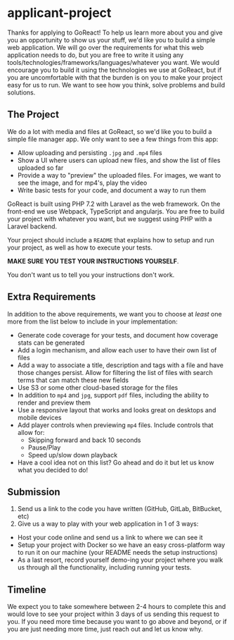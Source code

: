 # applicant-project

Thanks for applying to GoReact! To help us learn more about you and give you an opportunity to show us your stuff, we'd like you to build a simple web application.  We will go over the requirements for what this web application needs to do, but you are free to write it using any tools/technologies/frameworks/languages/whatever you want.  We would encourage you to build it using the technologies we use at GoReact, but if you are uncomfortable with that the burden is on you to make your project easy for us to run.  We want to see how you think, solve problems and build solutions.

## The Project
We do a lot with media and files at GoReact, so we'd like you to build a simple file manager app.  We only want to see a few things from this app:

* Allow uploading and persisting `.jpg` and `.mp4` files
* Show a UI where users can upload new files, and show the list of files uploaded so far
* Provide a way to "preview" the uploaded files.  For images, we want to see the image, and for mp4's, play the video
* Write basic tests for your code, and document a way to run them

GoReact is built using PHP 7.2 with Laravel as the web framework.  On the front-end we use Webpack, TypeScript and angularjs. You are free to build your project with whatever you want, but we suggest using PHP with a Laravel backend.

Your project should include a `README` that explains how to setup and run your project, as well as how to execute your tests.

**MAKE SURE YOU TEST YOUR INSTRUCTIONS YOURSELF**.

You don't want us to tell you your instructions don't work.

## Extra Requirements
In addition to the above requirements, we want you to choose at *least* one more from the list below to include in your implementation:

* Generate code coverage for your tests, and document how coverage stats can be generated
* Add a login mechanism, and allow each user to have their own list of files
* Add a way to associate a title, description and tags with a file and have those changes persist.  Allow for filtering the list of files with search terms that can match these new fields
* Use S3 or some other cloud-based storage for the files
* In addition to `mp4` and `jpg`, support `pdf` files, including the ability to render and preview them
* Use a responsive layout that works and looks great on desktops and mobile devices
* Add player controls when previewing `mp4` files.  Include controls that allow for:
   * Skipping forward and back 10 seconds
   * Pause/Play
   * Speed up/slow down playback
* Have a cool idea not on this list? Go ahead and do it but let us know what you decided to do!

## Submission
1. Send us a link to the code you have written (GitHub, GitLab, BitBucket, etc)
2. Give us a way to play with your web application in 1 of 3 ways:
* Host your code online and send us a link to where we can see it
* Setup your project with Docker so we have an easy cross-platform way to run it on our machine (your README needs the setup instructions)
* As a last resort, record yourself demo-ing your project where you walk us through all the functionality, including running your tests.

## Timeline
We expect you to take somewhere between 2-4 hours to complete this and would love to see your project within 3 days of us sending this request to you.  If you need more time because you want to go above and beyond, or if you are just needing more time, just reach out and let us know why.
